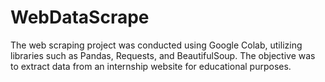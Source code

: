 # WebDataScrape
The web scraping project was conducted using Google Colab, utilizing libraries such as Pandas, Requests, and BeautifulSoup. The objective was to extract data from an internship website for educational purposes.
